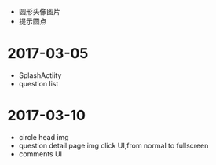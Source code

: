 * 圆形头像图片
* 提示圆点


2017-03-05
==================================================
* SplashActiity
* question list

2017-03-10
==================================================
* circle head img
* question detail page img click UI,from normal to fullscreen
* comments UI